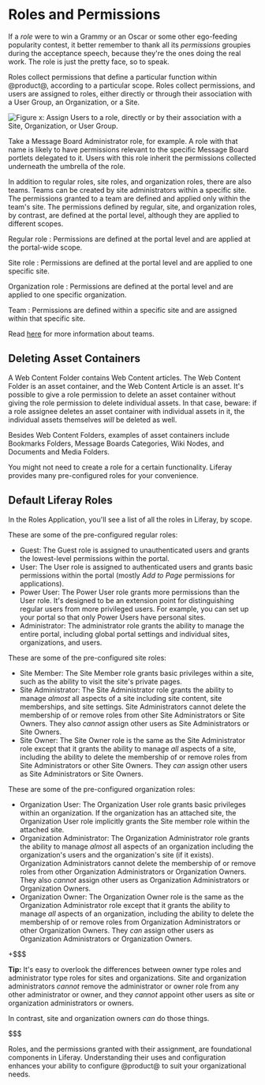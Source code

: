 # Roles and Permissions [](id=roles-and-permissions)

If a *role* were to win a Grammy or an Oscar or some other ego-feeding
popularity contest, it better remember to thank all its *permissions* groupies
during the acceptance speech, because they're the ones doing the real work. The
role is just the pretty face, so to speak.

Roles collect permissions that define a particular function within
@product@, according to a particular scope. Roles collect permissions, and
users are assigned to roles, either directly or through their association with a
User Group, an Organization, or a Site. 

![Figure x: Assign Users to a role, directly or by their association with a
Site, Organization, or User Group.](../../images/roles-assignees.png)

Take a Message Board Administrator role, for example. A role with that name
is likely to have permissions relevant to the specific Message Board portlets
delegated to it. Users with this role inherit the permissions collected underneath
the umbrella of the role.

In addition to regular roles, site roles, and organization roles, there are also
teams. Teams can be created by site administrators within a specific site. The
permissions granted to a team are defined and applied only within the team's
site. The permissions defined by regular, site, and organization roles, by
contrast, are defined at the portal level, although they are applied to
different scopes. 

Regular role
: Permissions are defined at the portal level and are applied at the portal-wide
scope.

Site role
: Permissions are defined at the portal level and are applied to one specific
site.

Organization role
: Permissions are defined at the portal level and are applied to one specific
organization.

Team
: Permissions are defined within a specific site and are assigned within that
specific site.

Read 
[here](/discover/portal/-/knowledge_base/7-1/creating-teams-for-advanced-site-membership-management) 
for more information about teams.

## Deleting Asset Containers [](id=deleting-asset-containers)

A Web Content Folder contains Web Content articles. The Web Content Folder is
an asset container, and the Web Content Article is an asset. It's possible to
give a role permission to delete an asset container without giving the role
permission to delete individual assets. In that case, beware: if a role assignee
deletes an asset container with individual assets in it, the individual assets
themselves *will* be deleted as well.

Besides Web Content Folders, examples of asset containers include Bookmarks
Folders, Message Boards Categories, Wiki Nodes, and Documents and Media Folders.

You might not need to create a role for a certain functionality. Liferay
provides many pre-configured roles for your convenience.

## Default Liferay Roles [](id=default-liferay-roles)

In the Roles Application, you'll see a list of all the roles in Liferay, by
scope. 

These are some of the pre-configured regular roles:
- Guest: The Guest role is assigned to unauthenticated users and grants the
  lowest-level permissions within the portal.
- User: The User role is assigned to authenticated users and grants basic
  permissions within the portal (mostly *Add to Page* permissions for
  applications).
- Power User: The Power User role grants more permissions than the User role.
  It's designed to be an extension point for distinguishing regular users from
  more privileged users. For example, you can set up your portal so that only
  Power Users have personal sites.
- Administrator: The administrator role grants the ability to manage the entire
  portal, including global portal settings and individual sites, organizations,
  and users.

These are some of the pre-configured site roles:
- Site Member: The Site Member role grants basic privileges within a site, such
  as the ability to visit the site's private pages.
- Site Administrator: The Site Administrator role grants the ability to manage
  *almost* all aspects of a site including site content, site memberships, and
  site settings. Site Administrators cannot delete the membership of or remove
  roles from other Site Administrators or Site Owners. They also *cannot* assign
  other users as Site Administrators or Site Owners.
- Site Owner: The Site Owner role is the same as the Site Administrator role
  except that it grants the ability to manage *all* aspects of a site, including
  the ability to delete the membership of or remove roles from Site
  Administrators or other Site Owners. They *can* assign other users as Site
  Administrators or Site Owners.

These are some of the pre-configured organization roles:
- Organization User: The Organization User role grants basic privileges within
  an organization. If the organization has an attached site, the Organization
  User role implicitly grants the Site member role within the attached site.
- Organization Administrator: The Organization Administrator role grants the
  ability to manage *almost* all aspects of an organization including the
  organization's users and the organization's site (if it exists). Organization
  Administrators cannot delete the membership of or remove roles from other
  Organization Administrators or Organization Owners. They also *cannot* assign
  other users as Organization Administrators or Organization Owners.
- Organization Owner: The Organization Owner role is the same as the
  Organization Administrator role except that it grants the ability to manage
  *all* aspects of an organization, including the ability to delete the
  membership of or remove roles from Organization Administrators or other
  Organization Owners. They *can* assign other users as Organization
  Administrators or Organization Owners.

+$$$

**Tip:** It's easy to overlook the differences between owner type roles and
administrator type roles for sites and organizations. Site and organization
administrators *cannot* remove the administrator or owner role from any other
administrator or owner, and they *cannot* appoint other users as site or
organization administrators or owners. 

In contrast, site and organization owners *can* do those things.

$$$

Roles, and the permissions granted with their assignment, are foundational
components in Liferay. Understanding their uses and configuration enhances
your ability to configure @product@ to suit your organizational needs.
